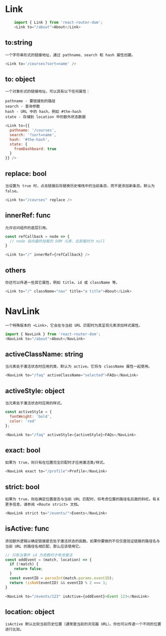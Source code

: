 # Link
```js
    import { Link } from 'react-router-dom';
    <Link to="/about">About</Link>
```
## to:string
```
一个字符串形式的链接地址，通过 pathname、search 和 hash 属性创建。
```
```js
<Link to='/courses?sort=name' />
```
## to: object
```
一个对象形式的链接地址，可以具有以下任何属性：
```
```
pathname - 要链接到的路径
search - 查询参数
hash - URL 中的 hash，例如 #the-hash
state - 存储到 location 中的额外状态数据
```
```js
<Link to={{
  pathname: '/courses',
  search: '?sort=name',
  hash: '#the-hash',
  state: {
    fromDashboard: true
  }
}} />
```
## replace: bool
```
当设置为 true 时，点击链接后将替换历史堆栈中的当前条目，而不是添加新条目。默认为 false。
```
```js
<Link to="/courses" replace />
```
## innerRef: func
```
允许访问组件的底层引用。
```
```js
const refCallback = node => {
  // node 指向最终挂载的 DOM 元素，在卸载时为 null
}

<Link to="/" innerRef={refCallback} />
```
## others
```
你还可以传递一些其它属性，例如 title、id 或 className 等。
```
```js
<Link to="/" className="nav" title="a title">About</Link>
```

# NavLink
```
一个特殊版本的 <Link>，它会在与当前 URL 匹配时为其呈现元素添加样式属性。
```
```js
import { NavLink } from 'react-router-dom';
<NavLink to="/about">About</NavLink>
```
## activeClassName: string
```
当元素处于激活状态时应用的类，默认为 active。它将与 className 属性一起使用。
```
```js
<NavLink to="/faq" activeClassName="selected">FAQs</NavLink>
```
## activeStyle: object
```
当元素处于激活状态时应用的样式。
```
```js
const activeStyle = {
  fontWeight: 'bold',
  color: 'red'
};

<NavLink to="/faq" activeStyle={activeStyle}>FAQs</NavLink>
```
## exact: bool
```
如果为 true，则只有在位置完全匹配时才应用激活类/样式。
```
```js
<NavLink exact to="/profile">Profile</NavLink>
```
## strict: bool
```
如果为 true，则在确定位置是否与当前 URL 匹配时，将考虑位置的路径名后面的斜杠。有关更多信息，请参阅 <Route strict> 文档。
```
```js
<NavLink strict to="/events/">Events</NavLink>
``` 
## isActive: func
```
添加额外逻辑以确定链接是否处于激活状态的函数。如果你要做的不仅仅是验证链接的路径名与当前 URL 的路径名相匹配，那么应该使用它。
```
```js
// 只有当事件 id 为奇数时才考虑激活
const oddEvent = (match, location) => {
  if (!match) {
    return false;
  }
  const eventID = parseInt(match.params.eventID);
  return !isNaN(eventID) && eventID % 2 === 1;
}

<NavLink to="/events/123" isActive={oddEvent}>Event 123</NavLink>
```
## location: object
```
isActive 默认比较当前历史位置（通常是当前的浏览器 URL）。你也可以传递一个不同的位置进行比较。
```